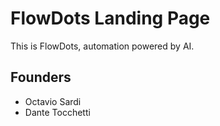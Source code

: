 # FlowDots Landing Page

This is FlowDots, automation powered by AI.

## Founders
- Octavio Sardi
- Dante Tocchetti
